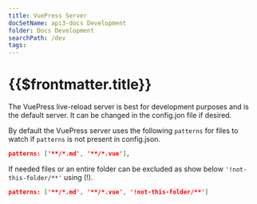 ```yaml
---
title: VuePress Server
docSetName: api3-docs Development
folder: Docs Development
searchPath: /dev
tags:
---
```


# {{$frontmatter.title}}

<TocHeader />
<TOC class="table-of-contents" :include-level="[2,3]" />

The VuePress live-reload server is best for development purposes and is the
default server. It can be changed in the config.jon file if desired.

By default the VuePress server uses the following `patterns` for files to watch
if `patterns` is not present in config.json.

```json
patterns: ['**/*.md', '**/*.vue'],
```

If needed files or an entire folder can be excluded as show below
`'!not-this-folder/**'` using (!).

```json
patterns: ['**/*.md', '**/*.vue', '!not-this-folder/**']
```
